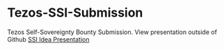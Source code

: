 # Tezos-SSI-Submission
Tezos Self-Sovereignty Bounty Submission.
View presentation outside of Github [SSI Idea Presentation](https://www.canva.com/design/DAExyLJk880/-iRuWl_DqDyfaNVG2A0IdA/view?utm_content=DAExyLJk880&utm_campaign=designshare&utm_medium=link&utm_source=sharebutton)
